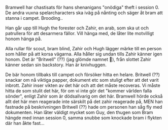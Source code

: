 Bramwell har chastisats för hans shenanigans "onödiga" theft i session 0. De andra vuxna spelarcharacters ska iväg på nånting och säger åt bram att stanna i campet. Brooding..

Han går upp till Hugh the forester och Zahir, en arab, som ska ut och patrullera för att desarmera fällor. Vill hänga med, de låter lite motvilligt honom hänga på.

Alla rullar för scout, bram blind, Zahir och Hugh lägger märke till en person som håller på att korsa vägarna.
Alla håller sig undan tills Zahir känner igen honom. Det är "Britwell" (??) (jag glömde namnet 🙈), från slottet Zahir känner sedan sin backstory. Han är knivhuggen.

De bär honom tillbaks till campet och försöker hitta en helare. Britwell (??) snackar om nå viktiga papper, dokument etc som stuligt efter att det varit inbrott. Zahir inser vikten av det här och att det måste recoveras. Vi måste hitta de som stulit det här, för om vi inte gör det "kommer världen falla sönder", enligt Zahir som är dödsallvarig om det här. Bramwell hörde också allt det här men reagerade inte särskilt på det zahir reagerade på, MEN han fastnade på beskrivningen Britwell (??) hade om personen han såg fly med dokumenten. Han låter väldigt mycket som Guy, den thugen som Bram hängde med innan session 0, samma snubbe som knockade bram i flykten där han åkte fast...
